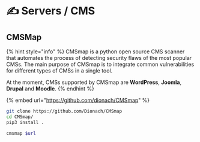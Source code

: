 # ✍ Servers / CMS

## CMSMap

{% hint style="info" %}
CMSmap is a python open source CMS scanner that automates the process of detecting security flaws of the most popular CMSs. The main purpose of CMSmap is to integrate common vulnerabilities for different types of CMSs in a single tool.

At the moment, CMSs supported by CMSmap are **WordPress**, **Joomla**, **Drupal** and **Moodle**.
{% endhint %}

{% embed url="https://github.com/dionach/CMSmap" %}

```bash
git clone https://github.com/Dionach/CMSmap
cd CMSmap/
pip3 install .

cmsmap $url
```
